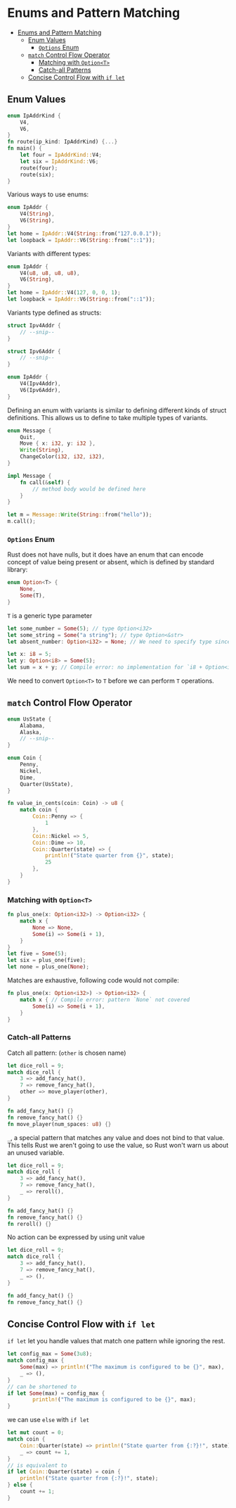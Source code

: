 <!-- markdownlint-disable MD013 -->

# Enums and Pattern Matching

<!-- prettier-ignore-start -->

<!--toc:start-->
- [Enums and Pattern Matching](#enums-and-pattern-matching)
  - [Enum Values](#enum-values)
    - [`Options` Enum](#options-enum)
  - [`match` Control Flow Operator](#match-control-flow-operator)
    - [Matching with `Option<T>`](#matching-with-optiont)
    - [Catch-all Patterns](#catch-all-patterns)
  - [Concise Control Flow with `if let`](#concise-control-flow-with-if-let)
<!--toc:end-->

<!-- prettier-ignore-end -->

## Enum Values

```rust
enum IpAddrKind {
    V4,
    V6,
}
fn route(ip_kind: IpAddrKind) {...}
fn main() {
    let four = IpAddrKind::V4;
    let six = IpAddrKind::V6;
    route(four);
    route(six);
}
```

Various ways to use enums:

```rust
enum IpAddr {
    V4(String),
    V6(String),
}
let home = IpAddr::V4(String::from("127.0.0.1"));
let loopback = IpAddr::V6(String::from("::1"));
```

Variants with different types:

```rust
enum IpAddr {
    V4(u8, u8, u8, u8),
    V6(String),
}
let home = IpAddr::V4(127, 0, 0, 1);
let loopback = IpAddr::V6(String::from("::1"));
```

Variants type defined as structs:

```rust
struct Ipv4Addr {
    // --snip--
}

struct Ipv6Addr {
    // --snip--
}

enum IpAddr {
    V4(Ipv4Addr),
    V6(Ipv6Addr),
}
```

Defining an enum with variants is similar to defining different kinds of struct definitions.
This allows us to define to take multiple types of variants.

```rust
enum Message {
    Quit,
    Move { x: i32, y: i32 },
    Write(String),
    ChangeColor(i32, i32, i32),
}

impl Message {
    fn call(&self) {
        // method body would be defined here
    }
}

let m = Message::Write(String::from("hello"));
m.call();
```

### `Options` Enum

Rust does not have nulls, but it does have an enum that can encode concept of value being present or absent, which is defined by standard library:

```rust
enum Option<T> {
    None,
    Some(T),
}
```

`T` is a generic type parameter

```rust
let some_number = Some(5); // type Option<i32>
let some_string = Some("a string"); // type Option<&str>
let absent_number: Option<i32> = None; // We need to specify type since compiler cannot infer
```

```rust
let x: i8 = 5;
let y: Option<i8> = Some(5);
let sum = x + y; // Compile error: no implementation for `i8 + Option<i8>`
```

We need to convert `Option<T>` to `T` before we can perform `T` operations.

## `match` Control Flow Operator

```rust
enum UsState {
    Alabama,
    Alaska,
    // --snip--
}

enum Coin {
    Penny,
    Nickel,
    Dime,
    Quarter(UsState),
}

fn value_in_cents(coin: Coin) -> u8 {
    match coin {
        Coin::Penny => {
            1
        },
        Coin::Nickel => 5,
        Coin::Dime => 10,
        Coin::Quarter(state) => {
            println!("State quarter from {}", state);
            25
        },
    }
}
```

### Matching with `Option<T>`

```rust
fn plus_one(x: Option<i32>) -> Option<i32> {
    match x {
        None => None,
        Some(i) => Some(i + 1),
    }
}
let five = Some(5);
let six = plus_one(five);
let none = plus_one(None);
```

Matches are exhaustive, following code would not compile:

```rust
fn plus_one(x: Option<i32>) -> Option<i32> {
    match x { // Compile error: pattern `None` not covered
        Some(i) => Some(i + 1),
    }
}
```

### Catch-all Patterns

Catch all pattern: (`other` is chosen name)

```rust
let dice_roll = 9;
match dice_roll {
    3 => add_fancy_hat(),
    7 => remove_fancy_hat(),
    other => move_player(other),
}

fn add_fancy_hat() {}
fn remove_fancy_hat() {}
fn move_player(num_spaces: u8) {}
```

`_`, a special pattern that matches any value and does not bind to that value.
This tells Rust we aren't going to use the value, so Rust won't warn us about an unused variable.

```rust
let dice_roll = 9;
match dice_roll {
    3 => add_fancy_hat(),
    7 => remove_fancy_hat(),
    _ => reroll(),
}

fn add_fancy_hat() {}
fn remove_fancy_hat() {}
fn reroll() {}
```

No action can be expressed by using unit value

```rust
let dice_roll = 9;
match dice_roll {
    3 => add_fancy_hat(),
    7 => remove_fancy_hat(),
    _ => (),
}

fn add_fancy_hat() {}
fn remove_fancy_hat() {}
```

## Concise Control Flow with `if let`

`if let` let you handle values that match one pattern while ignoring the rest.

```rust
let config_max = Some(3u8);
match config_max {
    Some(max) => println!("The maximum is configured to be {}", max),
    _ => (),
}
// can be shortened to
if let Some(max) = config_max {
        println!("The maximum is configured to be {}", max);
}
```

we can use `else` with `if let`

```rust
let mut count = 0;
match coin {
    Coin::Quarter(state) => println!("State quarter from {:?}!", state),
    _ => count += 1,
}
// is equivalent to
if let Coin::Quarter(state) = coin {
    println!("State quarter from {:?}!", state);
} else {
    count += 1;
}
```
